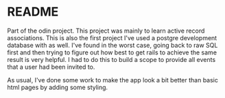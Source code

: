 # README

Part of the odin project. This project was mainly to learn active record associations. This is also the first project I've used a postgre development database with as well. I've found in the worst case, going back to raw SQL first and then trying to figure out how best to get rails to achieve the same result is very helpful. I had to do this to build a scope to provide all events that a user had been invited to.

As usual, I've done some work to make the app look a bit better than basic html pages by adding some styling.